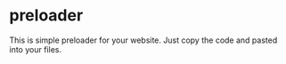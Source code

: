 # preloader
This is simple preloader for your website. Just copy the code and pasted into your files.
